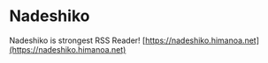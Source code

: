 # Nadeshiko

Nadeshiko is strongest RSS Reader! [https://nadeshiko.himanoa.net](https://nadeshiko.himanoa.net)
